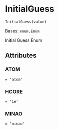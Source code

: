 # InitialGuess

<span id="undefined" />

`InitialGuess(value)`

Bases: `enum.Enum`

Initial Guess Enum

## Attributes

<span id="undefined" />

### ATOM

`= 'atom'`

<span id="undefined" />

### HCORE

`= '1e'`

<span id="undefined" />

### MINAO

`= 'minao'`
